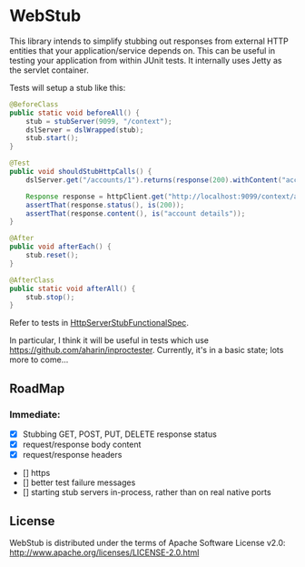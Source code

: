 # WebStub

This library intends to simplify stubbing out responses from external HTTP entities that your application/service  depends on.
This can be useful in testing your application from within JUnit tests. It internally uses Jetty as the servlet container.

Tests will setup a stub like this:
```java
@BeforeClass
public static void beforeAll() {
    stub = stubServer(9099, "/context");
    dslServer = dslWrapped(stub);
    stub.start();
}

@Test
public void shouldStubHttpCalls() {
    dslServer.get("/accounts/1").returns(response(200).withContent("account details"));

    Response response = httpClient.get("http://localhost:9099/context/accounts/1");
    assertThat(response.status(), is(200));
    assertThat(response.content(), is("account details"));
}

@After
public void afterEach() {
    stub.reset();
}

@AfterClass
public static void afterAll() {
    stub.stop();
}
```
Refer to tests in [HttpServerStubFunctionalSpec](/src/test/scala/com/thoughtworks/webstub/stub/HttpServerStubFunctionalSpec.scala).

In particular, I think it will be useful in tests which use https://github.com/aharin/inproctester.
Currently, it's in a basic state; lots more to come...

## RoadMap

### Immediate:
- [x] Stubbing GET, POST, PUT, DELETE response status
- [x] request/response body content
- [x] request/response headers
- [] https
- [] better test failure messages
- [] starting stub servers in-process, rather than on real native ports

## License

WebStub is distributed under the terms of Apache Software License v2.0: http://www.apache.org/licenses/LICENSE-2.0.html
